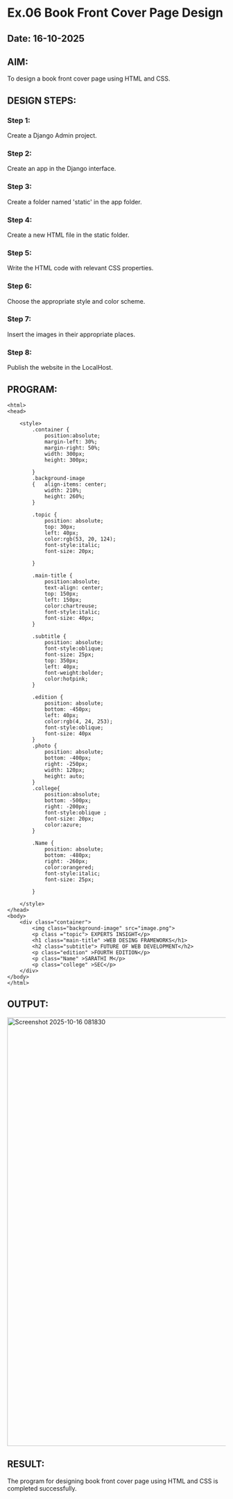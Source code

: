 # Ex.06 Book Front Cover Page Design
## Date: 16-10-2025

## AIM:
To design a book front cover page using HTML and CSS.

## DESIGN STEPS:

### Step 1:
Create a Django Admin project.

### Step 2:
Create an app in the Django interface.

### Step 3:
Create a folder named 'static' in the app folder.

### Step 4:
Create a new HTML file in the static folder.

### Step 5:
Write the HTML code with relevant CSS properties.

### Step 6:
Choose the appropriate style and color scheme.

### Step 7:
Insert the images in their appropriate places.

### Step 8:
Publish the website in the LocalHost.

## PROGRAM:
```
<html>
<head>
    
    <style>
        .container {
            position:absolute;
            margin-left: 30%;
            margin-right: 50%;
            width: 300px;
            height: 300px;
            
        }
        .background-image
        {   align-items: center;
            width: 210%;
            height: 260%;
        }

        .topic {
            position: absolute;
            top: 30px;
            left: 40px;
            color:rgb(53, 20, 124);
            font-style:italic;
            font-size: 20px;

        }

        .main-title {
            position:absolute;
            text-align: center;
            top: 150px;
            left: 150px;
            color:chartreuse;
            font-style:italic;
            font-size: 40px;
        }

        .subtitle {
            position: absolute;
            font-style:oblique;
            font-size: 25px;
            top: 350px;
            left: 40px;
            font-weight:bolder;
            color:hotpink;
        }

        .edition {
            position: absolute;
            bottom: -450px;
            left: 40px;
            color:rgb(4, 24, 253);
            font-style:oblique;
            font-size: 40px
        }
        .photo {
            position: absolute;
            bottom: -400px;
            right: -250px;
            width: 120px;
            height: auto;
        }
        .college{
            position:absolute;
            bottom: -500px;
            right: -200px;
            font-style:oblique ;
            font-size: 20px;
            color:azure;
        }

        .Name {
            position: absolute;
            bottom: -480px;
            right: -260px;
            color:orangered;
            font-style:italic;
            font-size: 25px;
            
        }
        
    </style>
</head>
<body>
    <div class="container">
        <img class="background-image" src="image.png">
        <p class ="topic"> EXPERTS INSIGHT</p>
        <h1 class="main-title" >WEB DESING FRAMEWORKS</h1>
        <h2 class="subtitle"> FUTURE OF WEB DEVELOPMENT</h2>
        <p class="edition" >FOURTH EDITION</p>
        <p class="Name" >SARATHI M</p>
        <p class="college" >SEC</p>
    </div>
</body>
</html>
```

## OUTPUT:
<img width="1822" height="987" alt="Screenshot 2025-10-16 081830" src="https://github.com/user-attachments/assets/a2b53e0a-85ef-4612-ba0e-f4c1e2c2df60" />


## RESULT:
The program for designing book front cover page using HTML and CSS is completed successfully.
